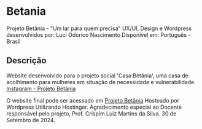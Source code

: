 # Betania
Projeto Betânia - "Um lar para quem precisa"
UX/UI, Design e Wordpress desenvolvidos por: Luci Odorico Nascimento
Disponível em: Português - Brasil

## Descrição
Website desenvolvido para o projeto social 'Casa Betânia', uma casa de acolhimento para mulheres em situação de necessidade e vulnerabilidade.
[Instagram - Projeto Betânia](https://www.instagram.com/projetocasabetania1)

O website final pode ser acessado em [Projeto Betânia](https://betania.associacaocasadedavi.com.br/)
Hosteado por Wordpress Utilizando Hostinger.
Agradecimento especial ao Docente responsável pelo projeto, Prof. Crispim Luiz Martins da Silva.
30 de Setembro de 2024.
